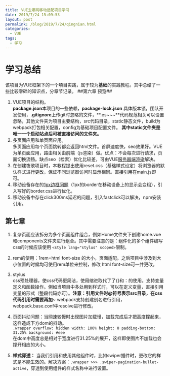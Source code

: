 ```yaml
---
title: VUE去哪网移动适配项目学习
date: 2019/7/24 15:09:53 
layout: post
permalink: /blog/2019/7/24/qingnian.html
categories:
  - VUE
tags:
  - 学习
---
```

# 学习总结 #
该项目为VUE框架下的一个项目实践，属于较为**基础**的实践教程。其中总结了一些比较零碎的知识点，分章节记录。
##第六章 预览##
1. VUE项目的结构。<br>**package.json**本项目的一些依赖，**package-lock.json** 具体版本锁，团队开发使用，**.gitignore**上传git时忽略的文件，**.es~~~**代码规范相关可以设置忽略，其他文件夹为项目主要结构，src代码目录，static静态文件，build为webpack打包相关配置，config为基础项目配置文件。 **其中static文件夹是唯一一个启动站点后可被直接访问的文件夹。**
2. 多页面应用和单页面应用。<br>多页面应用每个页面跳转都会返回html文件。首屏速度快，seo效果好。VUE为单页面应用，路由相关由前端（js渲染）做。优点：不会每次进行请求，页面切换流畅。缺点seo（检索）优化比较差，可由VUE[服务器端渲染](https://www.jianshu.com/p/7f06022a8ddd)解决。
3. 在创建夜歌项目时，本教程提出使用reset.css（基础样式设定）将浏览器的默认样式进行更改，保证不同浏览器访问时显示相同。直接引用在main.js即可。
4. 移动设备存在的[1px边框问题](https://www.jianshu.com/p/fa670b737a29)（1px的border在移动设备上的显示会变粗），引入写好的border.css进行优化。
5. 移动设备中存在click300ms延迟的问题，引入fastclick可以解决，npm安装引用。
## 第七章 ##
1. 复杂页面应该拆分为多个页面组件组合，例如Home文件夹下创建home.vue和components文件夹进行组合。其中需要注意的是：组件化的多个组件编写css的时候应该使用 `<style lang="stylus" scoped>`限制。
2. rem的使用：1rem=html font-size 的大小，页面适配。之后项目中涉及到大小位置的时候均可使用rem单位来控制，修改 html font-size可一并更改。
2. stylus<br> css预处理器，使css代码更简洁，使用缩进取代了了{}和：的使用。支持变量定义和函数操作。例如当项目中多处用到样式时，可以在定义变量，直接引用变量的形式（整段代码亦可）。**注意：引用文件时@符号表示src目录，在css代码引用时需要再加~** webpack支持创建别名进行引用，webpack.base.conf中resolve进行修改。
3. 页面抖动问题：当网速较慢时出现图片加载慢，加载完成后才把高度撑起来，这样造成下方dom的抖动。<br>`.wrapper
    overflow: hidden
    width: 100%
    height: 0
    padding-bottom: 31.25%
    background: #eee`
<br>在dom中高度总是相对于宽度进行31.25%的展开，这样即使图片不加载也会撑开相应的大小。

1. **样式穿透：** 当我们引用和使用其他组件时，比如swiper插件时，更改它的样式是不能生效的。解决方案：`.wrapper >>> .swiper-pagination-bullet-active`，穿透到使用组件的样式名称中进行设置。